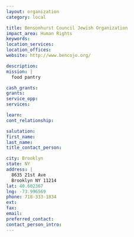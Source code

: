 ```yaml
---
layout: organization
category: local

title: Bensonhurst Council Jewish Organization
impact_area: Human Rights
keywords: 
location_services: 
location_offices: 
website: http://www.bencojo.org/

description: 
mission: |
  food pantry

cash_grants: 
grants: 
service_opp: 
services: 

learn: 
cont_relationship: 

salutation: 
first_name: 
last_name: 
title_contact_person: 

city: Brooklyn
state: NY
address: |
  8635 21st Ave     
  Brooklyn NY 11214
lat: 40.602367
lng: -73.996569
phone: 718-333-1834
ext: 
fax: 
email: 
preferred_contact: 
contact_person_intro: 
---
```

